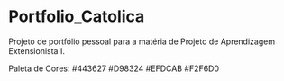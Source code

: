 # Portfolio_Catolica
Projeto de portfólio pessoal para a matéria de Projeto de Aprendizagem Extensionista I.

Paleta de Cores:
#443627
#D98324
#EFDCAB
#F2F6D0